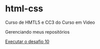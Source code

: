# html-css
 Curso de HMTL5 e CC3 do Curso em Video

Gerenciando meus repositórios

<a href="https://mauro0mau.github.io/html-css/desafios/d010/android.html">Executar o desafio 10</a>

<a href="https://mauro0mau.github.io/html-css/exercicios/ex022/fundo006.html"></a>